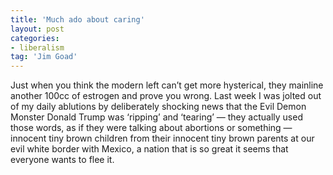```yaml
---
title: 'Much ado about caring'
layout: post
categories:
- liberalism
tag: 'Jim Goad'
---
```


Just when you think the modern left can’t get more hysterical, they mainline another 100cc of estrogen and prove you wrong. Last week I was jolted out of my daily ablutions by deliberately shocking news that the Evil Demon Monster Donald Trump was ‘ripping’ and ‘tearing’ — they actually used those words, as if they were talking about abortions or something — innocent tiny brown children from their innocent tiny brown parents at our evil white border with Mexico, a nation that is so great it seems that everyone wants to flee it.